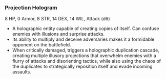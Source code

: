 ### Projection Hologram

8 HP, 0 Armor, 8 STR, 14 DEX, 14 WIL, Attack (d6)

- A holographic entity capable of creating copies of itself. Can confuse enemies with illusions and surprise attacks.
- Its ability to multiply and deceive adversaries makes it a formidable opponent on the battlefield.
- When critically damaged, triggers a holographic duplication cascade, creating multiple illusory projections that overwhelm enemies with a flurry of attacks and disorienting tactics, while also using the chaos of the duplicates to strategically reposition itself and evade incoming assaults.

